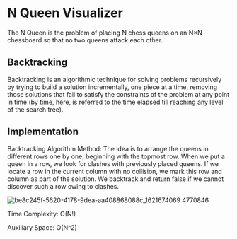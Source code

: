 # N Queen Visualizer
The N Queen is the problem of placing N chess queens on an N×N chessboard so that no two queens attack each other.

## Backtracking 
Backtracking is an algorithmic technique for solving problems recursively by trying to build a solution incrementally, one piece at a time, removing those solutions that fail to satisfy the constraints of the problem at any point in time (by time, here, is referred to the time elapsed till reaching any level of the search tree).

## Implementation
Backtracking Algorithm Method:
The idea is to arrange the queens in different rows one by one, beginning with the topmost row. When we put a queen in a row, we look for clashes with previously placed queens. If we locate a row in the current column with no collision, we mark this row and column as part of the solution. We backtrack and return false if we cannot discover such a row owing to clashes.

![be8c245f-5620-4178-9dea-aa408868088c_1621674069 4770846](https://user-images.githubusercontent.com/76558062/214358794-af24a83c-3f26-4a95-9291-542616ef0e18.gif)

Time Complexity: O(N!)
  
Auxiliary Space: O(N^2)


